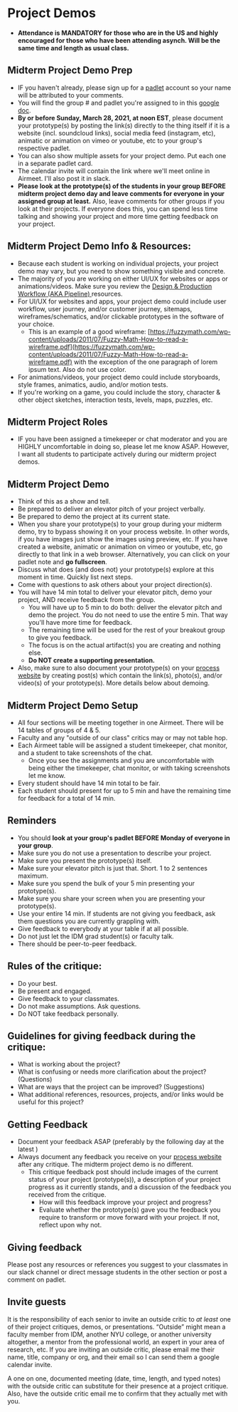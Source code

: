 # Project Demos



* **Attendance is MANDATORY for those who are in the US and highly encouraged for those who have been attending asynch. Will be the same time and length as usual class.**

## **Midterm Project Demo Prep**

* IF you haven't already, please sign up for a [padlet](http://padlet.com/) account so your name will be attributed to your comments. 
* You will find the group \# and padlet you're assigned to in this [google doc](https://docs.google.com/document/d/1nx6sCKFbDKpJ-pLjxW8kxPVdncsN0axpombmY8k875g/edit?usp=sharing).
* **By or before Sunday, March 28, 2021, at noon EST**, please document your prototype\(s\) by posting the link\(s\) directly to the thing itself if it is a website \(incl. soundcloud links\), social media feed \(instagram, etc\), animatic or animation on vimeo or youtube, etc to your group's respective padlet. 
* You can also show multiple assets for your project demo. Put each one in a separate padlet card.
* The calendar invite will contain the link where we'll meet online in Airmeet. I'll also post it in slack.
* **Please look at the prototype\(s\) of the students in your group BEFORE midterm project demo day and leave comments for everyone in your assigned group at least.** Also, leave comments for other groups if you look at their projects. If everyone does this, you can spend less time talking and showing your project and more time getting feedback on your project.



## Midterm Project Demo Info & Resources:

* Because each student is working on individual projects, your project demo may vary, but you need to show something visible and concrete. 
* The majority of you are working on either UI/UX for websites or apps or animations/videos. Make sure you review the [Design & Production Workflow \(AKA Pipeline\) ](../design-and-production-workflow-aka-pipeline.md)resources.
* For UI/UX for websites and apps, your project demo could include user workflow, user journey, and/or customer journey, sitemaps, wireframes/schematics, and/or clickable prototypes in the software of your choice. 
  * This is an example of a good wireframe: [https://fuzzymath.com/wp-content/uploads/2011/07/Fuzzy-Math-How-to-read-a-wireframe.pdf](https://fuzzymath.com/wp-content/uploads/2011/07/Fuzzy-Math-How-to-read-a-wireframe.pdf) with the exception of the one paragraph of lorem ipsum text. Also do not use color.
* For animations/videos, your project demo could include storyboards, style frames, animatics, audio, and/or motion tests.  
* If you're working on a game, you could include the story, character & other object sketches, interaction tests, levels, maps, puzzles, etc. 



## **Midterm Project Roles**

* IF you have been assigned a timekeeper or chat moderator and you are HIGHLY uncomfortable in doing so, please let me know ASAP. However, I want all students to participate actively during our midterm project demos.

## **Midterm Project Demo**

* Think of this as a show and tell.
* Be prepared to deliver an elevator pitch of your project verbally. 
* Be prepared to demo the project at its current state. 
* When you share your prototype\(s\) to your group during your midterm demo, try to bypass showing it on your process website. In other words, if you have images just show the images using preview, etc. If you have created a website, animatic or animation on vimeo or youtube, etc, go directly to that link in a web browser. Alternatively, you can click on your padlet note and **go fullscreen**.
* Discuss what does \(and does not\) your prototype\(s\) explore at this moment in time. Quickly list next steps. 
* Come with questions to ask others about your project direction\(s\).
* You will have 14 min total to deliver your elevator pitch, demo your project, AND receive feedback from the group.
  * You will have up to 5 min to do both: deliver the elevator pitch and demo the project. You do not need to use the entire 5 min. That way you'll have more time for feedback.
  * The remaining time will be used for the rest of your breakout group to give you feedback.
  * The focus is on the actual artifact\(s\) you are creating and nothing else.
  * **Do NOT create a supporting presentation.**
* Also, make sure to also document your prototype\(s\) on your [process website](../pre-work/website.md) by creating post\(s\) which contain the link\(s\), photo\(s\), and/or video\(s\) of your prototype\(s\). More details below about demoing.

## **Midterm Project Demo Setup**

* All four sections will be meeting together in one Airmeet. There will be 14 tables of groups of 4 & 5.
* Faculty and any "outside of our class" critics may or may not table hop.
* Each Airmeet table will be assigned a student timekeeper, chat monitor, and a student to take screenshots of the chat.
  * Once you see the assignments and you are uncomfortable with being either the timekeeper, chat monitor, or with taking screenshots let me know.
* Every student should have 14 min total to be fair. 
* Each student should present for up to 5 min and have the remaining time for feedback for a total of 14 min.

## Reminders

* You should **look at your group's padlet BEFORE Monday of everyone in your group**. 
* Make sure you do not use a presentation to describe your project.
* Make sure you present the prototype\(s\) itself.
* Make sure your elevator pitch is just that. Short. 1 to 2 sentences maximum.
* Make sure you spend the bulk of your 5 min presenting your prototype\(s\).
* Make sure you share your screen when you are presenting your prototype\(s\).
* Use your entire 14 min. If students are not giving you feedback, ask them questions you are currently grappling with.
* Give feedback to everybody at your table if at all possible.
* Do not just let the IDM grad student\(s\) or faculty talk.
* There should be peer-to-peer feedback.

## **Rules of the critique:**

* Do your best.
* Be present and engaged.
* Give feedback to your classmates. 
* Do not make assumptions. Ask questions.
* Do NOT take feedback personally.

## **Guidelines for giving feedback during the critique:**

* What is working about the project?
* What is confusing or needs more clarification about the project? \(Questions\)
* What are ways that the project can be improved? \(Suggestions\)
* What additional references, resources, projects, and/or links would be useful for this project?

## Getting Feedback

* Document your feedback ASAP \(preferably by the following day at the latest \)
* Always document any feedback you receive on your [process website](../pre-work/website.md) after any critique. The midterm project demo is no different. 
  * This critique feedback post should include images of the current status of your project \(prototype\(s\)\), a description of your project progress as it currently stands, and a discussion of the feedback you received from the critique.
    * How will this feedback improve your project and progress?
    * Evaluate whether the prototype\(s\) gave you the feedback you require to transform or move forward with your project. If not, reflect upon why not.

## **Giving feedback**

Please post any resources or references you suggest to your classmates in our slack channel or direct message students in the other section or post a comment on padlet.

## Invite guests

It is the responsibility of each senior to invite an outside critic to _at least_ one of their project critiques, demos, or presentations. “Outside” might mean a faculty member from IDM, another NYU college, or another university altogether, a mentor from the professional world, an expert in your area of research, etc. If you are inviting an outside critic, please email me their name, title, company or org, and their email so I can send them a google calendar invite.

A one on one, documented meeting \(date, time, length, and typed notes\) with the outside critic can substitute for their presence at a project critique. Also, have the outside critic email me to confirm that they actually met with you.





